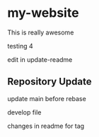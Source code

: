 # my-website

This is really awesome

testing 4

edit in update-readme

## Repository Update

update main before rebase

develop file

changes in readme for tag
